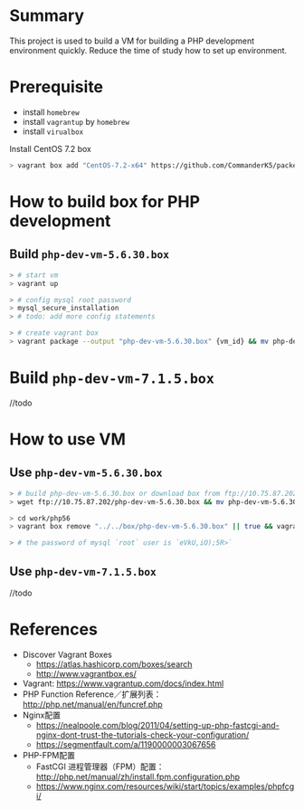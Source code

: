 # Summary

This project is used to build a VM for building a PHP development environment quickly. Reduce the time of study how to set up environment.

# Prerequisite

- install `homebrew`
- install `vagrantup` by `homebrew`
- install `virualbox`

Install CentOS 7.2 box

```sh
> vagrant box add "CentOS-7.2-x64" https://github.com/CommanderK5/packer-centos-template/releases/download/0.7.2/vagrant-centos-7.2.box
```

# How to build box for PHP development

## Build `php-dev-vm-5.6.30.box`

```sh
> # start vm
> vagrant up

> # config mysql root password
> mysql_secure_installation
> # todo: add more config statements

> # create vagrant box
> vagrant package --output "php-dev-vm-5.6.30.box" {vm_id} && mv php-dev-vm-5.6.30.box ../../box/
```

# Build `php-dev-vm-7.1.5.box`

//todo

# How to use VM

## Use `php-dev-vm-5.6.30.box`

```sh
> # build php-dev-vm-5.6.30.box or download box from ftp://10.75.87.202/php-dev-vm-5.6.30.box (get the url from Ethan if not available)
> wget ftp://10.75.87.202/php-dev-vm-5.6.30.box && mv php-dev-vm-5.6.30.box ./box/php-dev-vm-5.6.30.box

> cd work/php56
> vagrant box remove "../../box/php-dev-vm-5.6.30.box" || true && vagrant up  # ignore error when box not exists

> # the password of mysql `root` user is `eVkU,iO);5R>`
```

## Use `php-dev-vm-7.1.5.box`

//todo

# References

- Discover Vagrant Boxes
  - https://atlas.hashicorp.com/boxes/search
  - http://www.vagrantbox.es/
- Vagrant: https://www.vagrantup.com/docs/index.html
- PHP Function Reference／扩展列表：http://php.net/manual/en/funcref.php
- Nginx配置
  - https://nealpoole.com/blog/2011/04/setting-up-php-fastcgi-and-nginx-dont-trust-the-tutorials-check-your-configuration/
  - https://segmentfault.com/a/1190000003067656
- PHP-FPM配置
  - FastCGI 进程管理器（FPM）配置：http://php.net/manual/zh/install.fpm.configuration.php
  - https://www.nginx.com/resources/wiki/start/topics/examples/phpfcgi/

